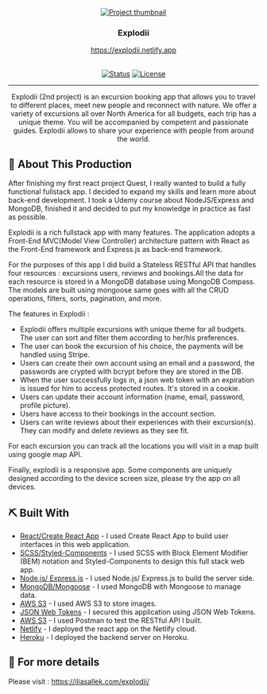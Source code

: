 <p align="center">
  <a href="https://explodii.netlify.app/" rel="noopener" target="_blank">
 <img src="https://personal-website-me.s3.amazonaws.com/explodii-responsive-resized.png" alt="Project thumbnail"></a>
</p>
<h3 align="center">Explodii</h3> 
<div align="center" >
    <a href="https://explodii.netlify.app" rel="noopener" align="center"> https://explodii.netlify.app
    
</div>
<br>
<div align="center">

[![Status](https://img.shields.io/badge/status-active-success.svg)]()
[![License](https://img.shields.io/badge/license-MIT-blue.svg)](LICENSE.md)

</div>

---

<p align="center"> Explodii (2nd project) is an excursion booking app that allows you to travel to different places, meet new people and reconnect with nature. We offer a variety of excursions all over North America for all budgets, each trip has a unique theme. You will be accompanied by competent and passionate guides. Explodii allows to share your experience with people from around the world.

</p>

## 🥳 About This Production <a name = "problem_statement"></a>

After finishing my first react project Quest, I really wanted to build a fully functional fullstack app. I decided to expand my skills and learn more about back-end development. I took a Udemy course about NodeJS/Express and MongoDB, finished it and decided to put my knowledge in practice as fast as possible.

Explodii is a rich fullstack app with many features. The application adopts a Front-End MVC(Model View Controller) architecture pattern with React as the Front-End framework and Express.js as back-end framework.

For the purposes of this app I did build a Stateless RESTful API that handles four resources : excursions users, reviews and bookings.All the data for each resource is stored in a MongoDB database using MongoDB Compass. The models are built using mongoose same goes with all the CRUD operations, filters, sorts, pagination, and more.

The features in Explodii :

-   Explodii offers multiple excursions with unique theme for all budgets. The user can sort and filter them according to her/his preferences.
-   The user can book the excursion of his choice, the payments will be handled using Stripe.
-   Users can create their own account using an email and a password, the passwords are crypted with bcrypt before they are stored in the DB.
-   When the user successfully logs in, a json web token with an expiration is issued for him to access protected routes. It's stored in a cookie.
-   Users can update their account information (name, email, password, profile picture).
-   Users have access to their bookings in the account section.
-   Users can write reviews about their experiences with their excursion(s). They can modify and delete reviews as they see fit.

For each excursion you can track all the locations you will visit in a map built using google map API.

Finally, explodii is a responsive app. Some components are uniquely designed according to the device screen size, please try the app on all devices.

## ⛏️ Built With <a name = "tech_stack"></a>

-   [React/Create React App](https://reactjs.org/) - I used Create React App to build user interfaces in this web application.
-   [SCSS/Styled-Components](https://sass-lang.com/) - I used SCSS with Block Element Modifier (BEM) notation and Styled-Components to design this full stack web app.
-   [Node.js/ Express.js](https://expressjs.com/) - I used Node.js/ Express.js to build the server side.
-   [MongoDB/Mongoose](https://expressjs.com/) - I used MongoDB with Mongoose to manage data.
-   [AWS S3](https://www.netlify.com/) - I used AWS S3 to store images.
-   [JSON Web Tokens](https://www.netlify.com/) - I secured this application using JSON Web Tokens.
-   [AWS S3](https://www.netlify.com/) - I used Postman to test the RESTful API I built.
-   [Netlify](https://www.netlify.com/) - I deployed the react app on the Netlify cloud.
-   [Heroku](https://www.heroku.com/) - I deployed the backend server on Heroku.

## 🧐 For more details <a name = "tech_stack"></a>

Please visit : https://iliasallek.com/explodii/
